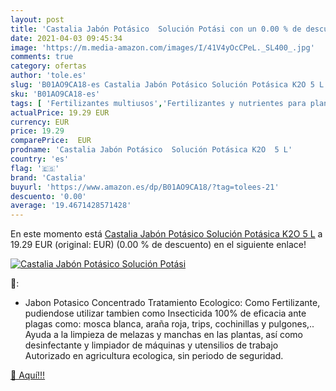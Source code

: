 ```yaml
---
layout: post
title: 'Castalia Jabón Potásico  Solución Potási con un 0.00 % de descuento'
date: 2021-04-03 09:45:34
image: 'https://m.media-amazon.com/images/I/41V4yOcCPeL._SL400_.jpg'
comments: true
category: ofertas
author: 'tole.es'
slug: 'B01AO9CA18-es Castalia Jabón Potásico Solución Potásica K2O 5 L'
sku: 'B01AO9CA18-es'
tags: [ 'Fertilizantes multiusos','Fertilizantes y nutrientes para plantas','Jardinería','Jardín','castalia','jabón', ]
actualPrice: 19.29 EUR
currency: EUR
price: 19.29
comparePrice:  EUR
prodname: 'Castalia Jabón Potásico  Solución Potásica K2O  5 L'
country: 'es'
flag: '🇪🇸'
brand: 'Castalia'
buyurl: 'https://www.amazon.es/dp/B01AO9CA18/?tag=tolees-21'
descuento: '0.00'
average: '19.4671428571428'
---
```


En este momento está [Castalia Jabón Potásico  Solución Potásica K2O  5 L](https://www.amazon.es/dp/B01AO9CA18/?tag=tolees-21) a 19.29 EUR (original:  EUR) (0.00 %  de descuento) en el siguiente enlace!

[![Castalia Jabón Potásico  Solución Potási](https://m.media-amazon.com/images/I/41V4yOcCPeL._SL400_.jpg)](https://www.amazon.es/dp/B01AO9CA18/?tag=tolees-21)

🔎:

- Jabon Potasico Concentrado Tratamiento Ecologico: Como Fertilizante, pudiendose utilizar tambien como Insecticida 100% de eficacia ante plagas como: mosca blanca, araña roja, trips, cochinillas y pulgones,.. Ayuda a la limpieza de melazas y manchas en las plantas, así como desinfectante y limpiador de máquinas y utensilios de trabajo Autorizado en agricultura ecologica, sin periodo de seguridad.

[🛒 Aquí!!!](https://www.amazon.es/dp/B01AO9CA18/?tag=tolees-21)
